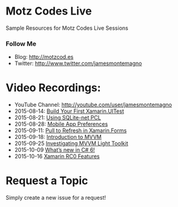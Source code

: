 # Motz Codes Live
Sample Resources for Motz Codes Live Sessions

### Follow Me
* Blog: http://motzcod.es
* Twitter: http://www.twitter.com/jamesmontemagno

# Video Recordings:
* YouTube Channel: http://youtube.com/user/jamesmontemagno
* 2015-08-14: [Build Your First Xamarin.UITest](https://www.youtube.com/watch?v=Q10ziRUe_wc)
* 2015-08-21: [Using SQLite-net PCL](https://www.youtube.com/watch?v=_MX5ZrDAXP8)
* 2015-08-28: [Mobile App Preferences](https://www.youtube.com/watch?v=VNPLxeq9ZII)
* 2015-09-11: [Pull to Refresh in Xamarin.Forms](https://www.youtube.com/watch?v=qYsjgiNGkrw)
* 2015-09-18: [Introduction to MVVM](https://www.youtube.com/watch?v=eBcGRV3tp24)
* 2015-09-25 [Investigating MVVM Light Toolkit](https://youtu.be/NnDw5lNJBFo)
* 2015-10-09 [What’s new in C# 6!](https://www.youtube.com/watch?v=2l4q8wE9hW4)
* 2015-10-16 [Xamarin RC0 Features](https://www.youtube.com/watch?v=UJoCxnni16c)

# Request a Topic
Simply create a new issue for a request!

